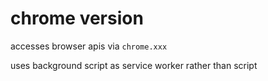 # chrome version

accesses browser apis via `chrome.xxx`

uses background script as service worker rather than script
